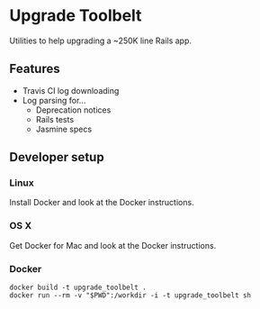 # Upgrade Toolbelt

Utilities to help upgrading a ~250K line Rails app.

## Features

* Travis CI log downloading
* Log parsing for...
  * Deprecation notices
  * Rails tests
  * Jasmine specs

## Developer setup

### Linux

Install Docker and look at the Docker instructions.

### OS X

Get Docker for Mac and look at the Docker instructions.

### Docker

    docker build -t upgrade_toolbelt .
    docker run --rm -v "$PWD":/workdir -i -t upgrade_toolbelt sh
